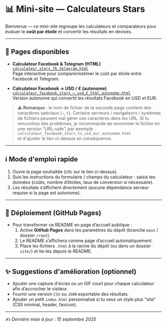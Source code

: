 # 📊 Mini-site — Calculateurs Stars

Bienvenue — ce mini-site regroupe les calculateurs et comparateurs pour évaluer le **coût par étoile** et convertir les résultats en devises.

---

## 🔹 Pages disponibles

- **Calculateur Facebook & Telegram (HTML)**  
  [`calculateur_stars_fb_telegram.html`](./calculateur_stars_fb_telegram.html)  
  Page interactive pour comparer/estimer le coût par étoile entre Facebook et Telegram.

- **Calculateur Facebook → USD / € (autonome)**  
  [`calculateur_facebook_stars_→_usd_€_html_autonome.html`](./calculateur_facebook_stars_→_usd_€_html_autonome.html)  
  Version autonome qui convertit les résultats Facebook en USD et EUR.

> ⚠️ **Remarque** : le nom de fichier de la seconde page contient des caractères spéciaux (`→`, `€`). Certains serveurs / navigateurs / systèmes de fichiers peuvent mal gérer ces caractères dans les URL. Si tu rencontres des problèmes, je recommande de renommer le fichier en une version “URL-safe”, par exemple :  
> `calculateur_facebook_stars_to_usd_eur_autonome.html`  
> et d'ajuster le lien ci-dessus en conséquence.

---

## ℹ️ Mode d'emploi rapide

1. Ouvre la page souhaitée (clic sur le lien ci-dessus).  
2. Suis les instructions du formulaire / champs du calculateur : saisis tes données (coûts, nombre d’étoiles, taux de conversion si nécessaire).  
3. Les résultats s’affichent directement (aucune dépendance serveur requise si la page est autonome).

---

## 🚀 Déploiement (GitHub Pages)

- Pour transformer ce README en page d’accueil publique :
  1. Active **GitHub Pages** dans les paramètres du dépôt (branche `main` / dossier `/root`).  
  2. Le README s’affichera comme page d’accueil automatiquement.  
  3. Place les fichiers `.html` à la racine du dépôt (ou dans un dossier `site/`) et lie-les depuis le README.

---

## ✨ Suggestions d'amélioration (optionnel)
- Ajouter une capture d'écran ou un GIF court pour chaque calculateur afin d’accrocher le visiteur.  
- Fournir une version `CSV` ou `JSON` exportable des résultats.  
- Ajouter un petit `index.html` personnalisé si tu veux un style plus "site" (CSS minimal, header, favicon).

---

✍️ *Dernière mise à jour : 15 septembre 2025*
